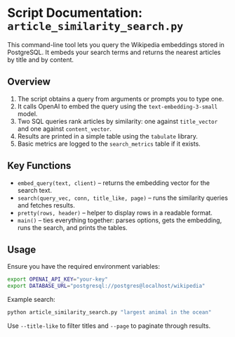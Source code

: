 # **Script Documentation: `article_similarity_search.py`**

This command-line tool lets you query the Wikipedia embeddings stored in PostgreSQL. It embeds your search terms and returns the nearest articles by title and by content.

## Overview

1. The script obtains a query from arguments or prompts you to type one.
2. It calls OpenAI to embed the query using the `text-embedding-3-small` model.
3. Two SQL queries rank articles by similarity: one against `title_vector` and one against `content_vector`.
4. Results are printed in a simple table using the `tabulate` library.
5. Basic metrics are logged to the `search_metrics` table if it exists.

## Key Functions

- `embed_query(text, client)` – returns the embedding vector for the search text.
- `search(query_vec, conn, title_like, page)` – runs the similarity queries and fetches results.
- `pretty(rows, header)` – helper to display rows in a readable format.
- `main()` – ties everything together: parses options, gets the embedding, runs the search, and prints the tables.

## Usage

Ensure you have the required environment variables:

```bash
export OPENAI_API_KEY="your-key"
export DATABASE_URL="postgresql://postgres@localhost/wikipedia"
```

Example search:

```bash
python article_similarity_search.py "largest animal in the ocean"
```

Use `--title-like` to filter titles and `--page` to paginate through results.
